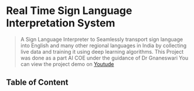 # Real Time Sign Language Interpretation System
> A Sign Language Interpreter to Seamlessly transport sign language into English and many other regional languages in India by collecting live data and training it using deep learning algorithms.
> This Project was done as a part AI COE under the guidance of Dr Gnaneswari
> You can view the project demo on [Youtude](https://www.youtube.com/watch?v=8eshmYSX06s)
## Table of Content
